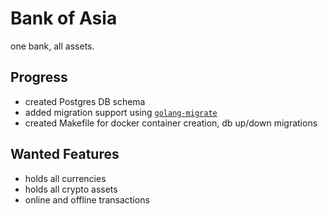 # Bank of Asia

one bank, all assets.

## Progress
* created Postgres DB schema
* added migration support using [`golang-migrate`](https://github.com/golang-migrate/migrate#cli-usage)
* created Makefile for docker container creation, db up/down migrations


## Wanted Features
* holds all currencies
* holds all crypto assets
* online and offline transactions


